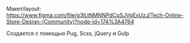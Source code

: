 Макет/layout: https://www.figma.com/file/g3lLtNMNNPdCqSJVgExUzJ/Tech-Online-Store-Design-(Community)?node-id=174%3A4764

Создается с помощью Pug, Scss, jQuery и Gulp